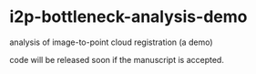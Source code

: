 # i2p-bottleneck-analysis-demo
analysis of image-to-point cloud registration (a demo)

code will be released soon if the manuscript is accepted.
